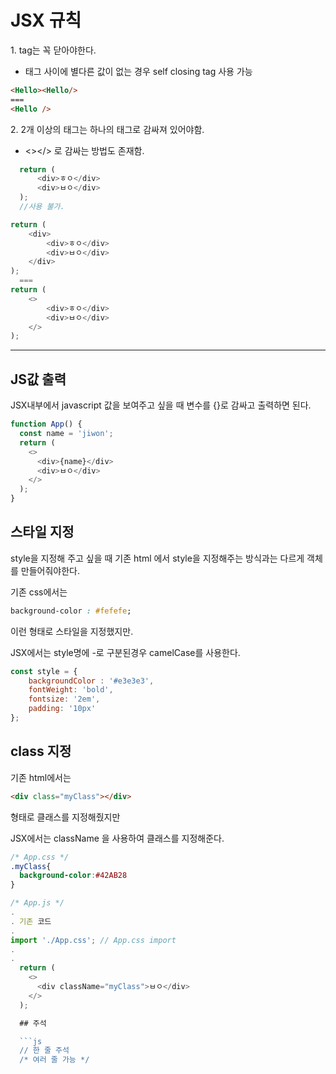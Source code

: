 # JSX 규칙

1\. tag는 꼭 닫아야한다.
- 태그 사이에 별다른 값이 없는 경우 self closing tag 사용 가능
```html
<Hello><Hello/>
===
<Hello />
```
2\. 2개 이상의 태그는 하나의 태그로 감싸져 있어야함.
  - <></> 로 감싸는 방법도 존재함.
```js
  return (
      <div>ㅎㅇ</div>
      <div>ㅂㅇ</div>
  );
  //사용 불가.
``` 
```js
return (
    <div>
        <div>ㅎㅇ</div>
        <div>ㅂㅇ</div>
    </div>
);
  ===
return (
    <>
        <div>ㅎㅇ</div>
        <div>ㅂㅇ</div>
    </>
);
  ```
  ---
## JS값 출력
JSX내부에서 javascript 값을 보여주고 싶을 때
변수를 {}로 감싸고 출력하면 된다.
```js
function App() {
  const name = 'jiwon';
  return (
    <>
      <div>{name}</div>
      <div>ㅂㅇ</div>
    </>
  );
}
```
## 스타일 지정
style을 지정해 주고 싶을 때
기존 html 에서 style을 지정해주는 방식과는 다르게 객체를 만들어줘야한다.

기존 css에서는 
```css
background-color : #fefefe;
```
이런 형태로 스타일을 지정했지만.

JSX에서는 style명에 -로 구분된경우 camelCase를 사용한다.
```js
const style = {
    backgroundColor : '#e3e3e3',
    fontWeight: 'bold',
    fontsize: '2em',
    padding: '10px'
};
```

## class 지정

기존 html에서는 
```html
<div class="myClass"></div>
```
형태로 클래스를 지정해줬지만

JSX에서는 className 을 사용하여 클래스를 지정해준다.

```css
/* App.css */
.myClass{
  background-color:#42AB28
}
```

```js
/* App.js */
.
. 기존 코드
.
import './App.css'; // App.css import
.
.
  return (
    <>
      <div className="myClass">ㅂㅇ</div>
    </>
  );

  ## 주석

  ```js
  // 한 줄 주석
  /* 여러 줄 가능 */
  ```